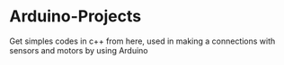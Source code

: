 # Arduino-Projects
Get simples codes in c++ from here, used in making a connections with sensors and motors by using Arduino 
